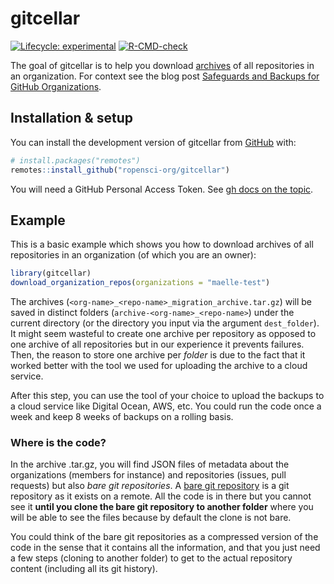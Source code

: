 
<!-- README.md is generated from README.Rmd. Please edit that file -->

# gitcellar

<!-- badges: start -->

[![Lifecycle:
experimental](https://img.shields.io/badge/lifecycle-experimental-orange.svg)](https://lifecycle.r-lib.org/articles/stages.html#experimental)
[![R-CMD-check](https://github.com/ropensci-org/gitcellar/workflows/R-CMD-check/badge.svg)](https://github.com/ropensci-org/gitcellar/actions)
<!-- badges: end -->

The goal of gitcellar is to help you download
[archives](https://docs.github.com/en/repositories/archiving-a-github-repository/backing-up-a-repository)
of all repositories in an organization. For context see the blog post
[Safeguards and Backups for GitHub
Organizations](https://ropensci.org/blog/2022/03/22/safeguards-and-backups-for-github-organizations/).

## Installation & setup

You can install the development version of gitcellar from
[GitHub](https://github.com/) with:

``` r
# install.packages("remotes")
remotes::install_github("ropensci-org/gitcellar")
```

You will need a GitHub Personal Access Token. See [gh docs on the
topic](https://gh.r-lib.org/articles/managing-personal-access-tokens.html).

## Example

This is a basic example which shows you how to download archives of all
repositories in an organization (of which you are an owner):

``` r
library(gitcellar)
download_organization_repos(organizations = "maelle-test")
```

The archives (`<org-name>_<repo-name>_migration_archive.tar.gz`) will be
saved in distinct folders (`archive-<org-name>_<repo-name>`) under the
current directory (or the directory you input via the argument
`dest_folder`). It might seem wasteful to create one archive per
repository as opposed to one archive of all repositories but in our
experience it prevents failures. Then, the reason to store one archive
per *folder* is due to the fact that it worked better with the tool we
used for uploading the archive to a cloud service.

After this step, you can use the tool of your choice to upload the
backups to a cloud service like Digital Ocean, AWS, etc. You could run
the code once a week and keep 8 weeks of backups on a rolling basis.

### Where is the code?

In the archive .tar.gz, you will find JSON files of metadata about the
organizations (members for instance) and repositories (issues, pull
requests) but also *bare git repositories*. A [bare git
repository](https://www.theserverside.com/blog/Coffee-Talk-Java-News-Stories-and-Opinions/What-is-a-bare-git-repository)
is a git repository as it exists on a remote. All the code is in there
but you cannot see it **until you clone the bare git repository to
another folder** where you will be able to see the files because by
default the clone is not bare.

You could think of the bare git repositories as a compressed version of
the code in the sense that it contains all the information, and that you
just need a few steps (cloning to another folder) to get to the actual
repository content (including all its git history).
